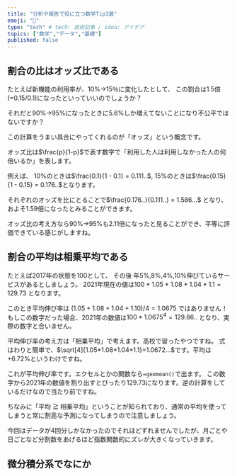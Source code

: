```yaml
---
title: "分析や報告で役に立つ数学Tip3選"
emoji: "🦚"
type: "tech" # tech: 技術記事 / idea: アイデア
topics: ["数学","データ","基礎"]
published: false
---
```




## 割合の比はオッズ比である

たとえば新機能の利用率が、10%→15％に変化したとして、
この割合は1.5倍(=0.15/0.1)になったといっていいのでしょうか？

それだと90%→95%になったときに5.6%しか増えてないことになり不公平ではないですか？

この計算をうまい具合にやってくれるのが「オッズ」という概念です。

オッズ比は$\frac{p}{1-p}$で表す数字で「利用した人は利用しなかった人の何倍いるか」を表します。

例えば、
10%のときは$\frac{0.1}{1 - 0.1} = 0.111..$,
15%のときは$\frac{0.15}{1 - 0.15} = 0.176..$となります。

それぞれのオッズを比にとることで$\frac{0.176..}{0.111..} = 1.586...$ となり、およそ1.59倍になったとみることができます。

オッズ比の考え方なら90%→95%も2.11倍になったと見ることができ、平等に評価できている感じがしますね。

## 割合の平均は相乗平均である

たとえば2017年の状態を100として、
その後 年5%,8%,4%,10%伸びているサービスがあるとしましょう。
2021年現在の値は$100 * 1.05 * 1.08 * 1.04 * 1.1 = 129.73$ となります。

このとき平均伸び率は
$(1.05+1.08+1.04+1.10)/4 = 1.0675$ ではありません！
もしこの数字だった場合、2021年の数値は$100*1.0675^4=129.86..$ となり、実際の数字と合いません。

平均伸び率の考え方は「相乗平均」で考えます。高校で習ったやつですね。
式はわりと簡単で、$\sqrt[4]{1.05*1.08*1.04*1.1}=1.0672...$です。平均は+6.72%というわけですね。

これが平均伸び率です。エクセルとかの関数なら`=geomean()`で出ます。
この数字から2021年の数値を割り出すとぴったり129.73になります。逆の計算をしているだけなので当たり前ですね。

ちなみに「平均 ≧ 相乗平均」ということが知られており、通常の平均を使ってしまうと常に割高な予測になってしまうので注意しましょう。

今回はデータが4回分しかなかったのでそれほどずれませんでしたが、月ごとや日ごとなど分割数をあげるほど指数関数的にズレが大きくなっていきます。

## 微分積分系でなにか